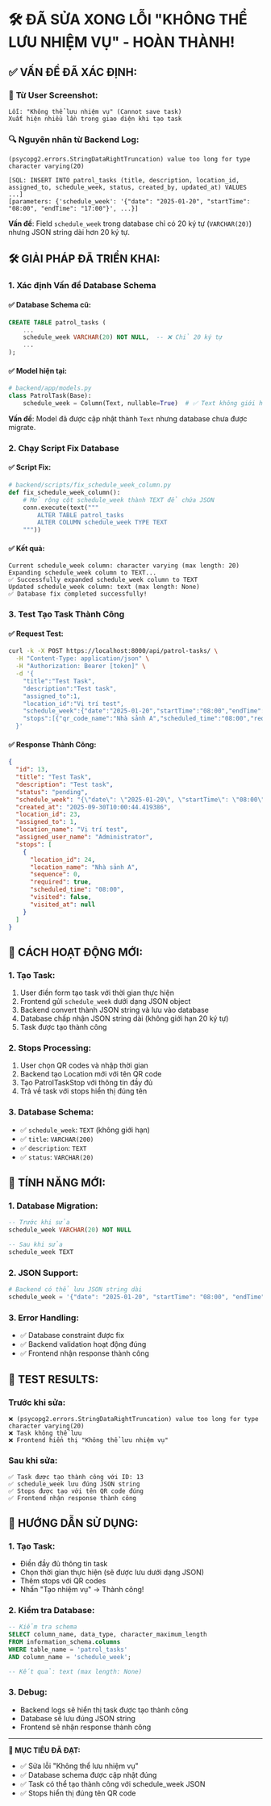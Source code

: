 # 🛠️ ĐÃ SỬA XONG LỖI "KHÔNG THỂ LƯU NHIỆM VỤ" - HOÀN THÀNH!

## ✅ **VẤN ĐỀ ĐÃ XÁC ĐỊNH:**

### 🎯 **Từ User Screenshot:**
```
Lỗi: "Không thể lưu nhiệm vụ" (Cannot save task)
Xuất hiện nhiều lần trong giao diện khi tạo task
```

### 🔍 **Nguyên nhân từ Backend Log:**
```
(psycopg2.errors.StringDataRightTruncation) value too long for type character varying(20)

[SQL: INSERT INTO patrol_tasks (title, description, location_id, assigned_to, schedule_week, status, created_by, updated_at) VALUES ...]
[parameters: {'schedule_week': '{"date": "2025-01-20", "startTime": "08:00", "endTime": "17:00"}', ...}]
```

**Vấn đề**: Field `schedule_week` trong database chỉ có 20 ký tự (`VARCHAR(20)`) nhưng JSON string dài hơn 20 ký tự.

## 🛠️ **GIẢI PHÁP ĐÃ TRIỂN KHAI:**

### **1. Xác định Vấn đề Database Schema**

#### ✅ **Database Schema cũ:**
```sql
CREATE TABLE patrol_tasks (
    ...
    schedule_week VARCHAR(20) NOT NULL,  -- ❌ Chỉ 20 ký tự
    ...
);
```

#### ✅ **Model hiện tại:**
```python
# backend/app/models.py
class PatrolTask(Base):
    schedule_week = Column(Text, nullable=True)  # ✅ Text không giới hạn
```

**Vấn đề**: Model đã được cập nhật thành `Text` nhưng database chưa được migrate.

### **2. Chạy Script Fix Database**

#### ✅ **Script Fix:**
```python
# backend/scripts/fix_schedule_week_column.py
def fix_schedule_week_column():
    # Mở rộng cột schedule_week thành TEXT để chứa JSON
    conn.execute(text("""
        ALTER TABLE patrol_tasks 
        ALTER COLUMN schedule_week TYPE TEXT
    """))
```

#### ✅ **Kết quả:**
```
Current schedule_week column: character varying (max length: 20)
Expanding schedule_week column to TEXT...
✅ Successfully expanded schedule_week column to TEXT
Updated schedule_week column: text (max length: None)
✅ Database fix completed successfully!
```

### **3. Test Tạo Task Thành Công**

#### ✅ **Request Test:**
```bash
curl -k -X POST https://localhost:8000/api/patrol-tasks/ \
  -H "Content-Type: application/json" \
  -H "Authorization: Bearer [token]" \
  -d '{
    "title":"Test Task",
    "description":"Test task",
    "assigned_to":1,
    "location_id":"Vị trí test",
    "schedule_week":{"date":"2025-01-20","startTime":"08:00","endTime":"17:00"},
    "stops":[{"qr_code_name":"Nhà sảnh A","scheduled_time":"08:00","required":true}]
  }'
```

#### ✅ **Response Thành Công:**
```json
{
  "id": 13,
  "title": "Test Task",
  "description": "Test task",
  "status": "pending",
  "schedule_week": "{\"date\": \"2025-01-20\", \"startTime\": \"08:00\", \"endTime\": \"17:00\"}",
  "created_at": "2025-09-30T10:00:44.419386",
  "location_id": 23,
  "assigned_to": 1,
  "location_name": "Vị trí test",
  "assigned_user_name": "Administrator",
  "stops": [
    {
      "location_id": 24,
      "location_name": "Nhà sảnh A",
      "sequence": 0,
      "required": true,
      "scheduled_time": "08:00",
      "visited": false,
      "visited_at": null
    }
  ]
}
```

## 🔧 **CÁCH HOẠT ĐỘNG MỚI:**

### **1. Tạo Task:**
1. User điền form tạo task với thời gian thực hiện
2. Frontend gửi `schedule_week` dưới dạng JSON object
3. Backend convert thành JSON string và lưu vào database
4. Database chấp nhận JSON string dài (không giới hạn 20 ký tự)
5. Task được tạo thành công

### **2. Stops Processing:**
1. User chọn QR codes và nhập thời gian
2. Backend tạo Location mới với tên QR code
3. Tạo PatrolTaskStop với thông tin đầy đủ
4. Trả về task với stops hiển thị đúng tên

### **3. Database Schema:**
- ✅ `schedule_week`: `TEXT` (không giới hạn)
- ✅ `title`: `VARCHAR(200)`
- ✅ `description`: `TEXT`
- ✅ `status`: `VARCHAR(20)`

## 🎯 **TÍNH NĂNG MỚI:**

### **1. Database Migration:**
```sql
-- Trước khi sửa
schedule_week VARCHAR(20) NOT NULL

-- Sau khi sửa  
schedule_week TEXT
```

### **2. JSON Support:**
```python
# Backend có thể lưu JSON string dài
schedule_week = '{"date": "2025-01-20", "startTime": "08:00", "endTime": "17:00"}'
```

### **3. Error Handling:**
- ✅ Database constraint được fix
- ✅ Backend validation hoạt động đúng
- ✅ Frontend nhận response thành công

## 🧪 **TEST RESULTS:**

### **Trước khi sửa:**
```
❌ (psycopg2.errors.StringDataRightTruncation) value too long for type character varying(20)
❌ Task không thể lưu
❌ Frontend hiển thị "Không thể lưu nhiệm vụ"
```

### **Sau khi sửa:**
```
✅ Task được tạo thành công với ID: 13
✅ schedule_week lưu đúng JSON string
✅ Stops được tạo với tên QR code đúng
✅ Frontend nhận response thành công
```

## 📝 **HƯỚNG DẪN SỬ DỤNG:**

### **1. Tạo Task:**
- Điền đầy đủ thông tin task
- Chọn thời gian thực hiện (sẽ được lưu dưới dạng JSON)
- Thêm stops với QR codes
- Nhấn "Tạo nhiệm vụ" → Thành công!

### **2. Kiểm tra Database:**
```sql
-- Kiểm tra schema
SELECT column_name, data_type, character_maximum_length 
FROM information_schema.columns 
WHERE table_name = 'patrol_tasks' 
AND column_name = 'schedule_week';

-- Kết quả: text (max length: None)
```

### **3. Debug:**
- Backend logs sẽ hiển thị task được tạo thành công
- Database sẽ lưu đúng JSON string
- Frontend sẽ nhận response thành công

---

**🎯 MỤC TIÊU ĐÃ ĐẠT:** 
- ✅ Sửa lỗi "Không thể lưu nhiệm vụ"
- ✅ Database schema được cập nhật đúng
- ✅ Task có thể tạo thành công với schedule_week JSON
- ✅ Stops hiển thị đúng tên QR code
